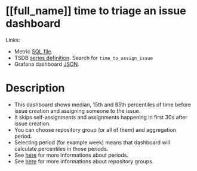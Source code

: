 <h1 id="dashboard-header">[[full_name]] time to triage an issue dashboard</h1>
<p>Links:</p>
<ul>
<li>Metric <a href="https://github.com/cncf/devstats/blob/master/metrics/shared/time_to_assign_issue.sql" target="_blank">SQL file</a>.</li>
<li>TSDB <a href="https://github.com/cncf/devstats/blob/master/metrics/[[lower_name]]/metrics.yaml" target="_blank">series definition</a>. Search for <code>time_to_assign_issue</code></li>
<li>Grafana dashboard <a href="https://github.com/cncf/devstats/blob/master/grafana/dashboards/[[lower_name]]/time-to-triage-an-issue.json" target="_blank">JSON</a>.</li>
</ul>
<h1 id="description">Description</h1>
<ul>
<li>This dashboard shows median, 15th and 85th percentiles of time before issue creation and assigning someone to the issue.</li>
<li>It skips self-assignments and assignments happening in first 30s after issue creation.</li>
<li>You can choose repository group (or all of them) and aggregation period.</li>
<li>Selecting period (for example week) means that dashboard will calculate percentiles in those periods.</li>
<li>See <a href="https://github.com/cncf/devstats/blob/master/docs/periods.md" target="_blank">here</a> for more informations about periods.</li>
<li>See <a href="https://github.com/cncf/devstats/blob/master/docs/repository_groups.md" target="_blank">here</a> for more informations about repository groups.</li>
</ul>
